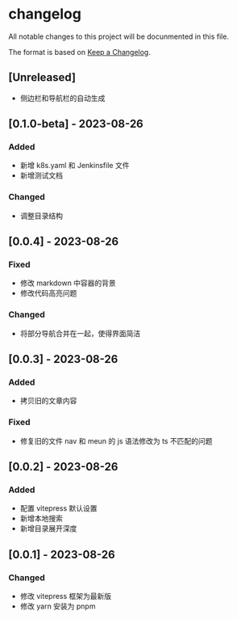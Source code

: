 # changelog

All notable changes to this project will be docunmented in this file.

The format is based on [Keep a Changelog](https://keepachangelog.com/en/1.0.0/).

## [Unreleased]

- 侧边栏和导航栏的自动生成

## [0.1.0-beta] - 2023-08-26

### Added

- 新增 k8s.yaml 和 Jenkinsfile 文件
- 新增测试文档

### Changed

- 调整目录结构

## [0.0.4] - 2023-08-26

### Fixed

- 修改 markdown 中容器的背景
- 修改代码高亮问题

### Changed

- 将部分导航合并在一起，使得界面简洁

## [0.0.3] - 2023-08-26

### Added

- 拷贝旧的文章内容

### Fixed

- 修复旧的文件 nav 和 meun 的 js 语法修改为 ts 不匹配的问题

## [0.0.2] - 2023-08-26

### Added

- 配置 vitepress 默认设置
- 新增本地搜索
- 新增目录展开深度

## [0.0.1] - 2023-08-26

### Changed

- 修改 vitepress 框架为最新版
- 修改 yarn 安装为 pnpm